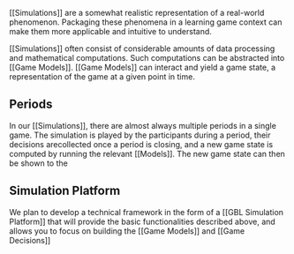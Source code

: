 [[Simulations]] are a somewhat realistic representation of a real-world phenomenon. Packaging these phenomena in a learning game context can make them more applicable and intuitive to understand. 

[[Simulations]] often consist of considerable amounts of data processing and mathematical computations. Such computations can be abstracted into [[Game Models]]. [[Game Models]] can interact and yield a game state, a representation of the game at a given point in time.

## Periods
In our [[Simulations]], there are almost always multiple periods in a single game. The simulation is played by the participants during a period, their decisions arecollected once a period is closing, and a new game state is computed by running the relevant [[Models]]. The new game state can then be shown to the 

## Simulation Platform
We plan to develop a technical framework in the form of a [[GBL Simulation Platform]] that will provide the basic functionalities described above, and allows you to focus on building the [[Game Models]] and [[Game Decisions]]